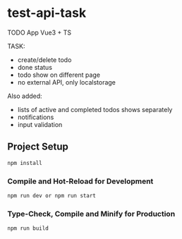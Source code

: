 # test-api-task

TODO App Vue3 + TS

TASK:
- create/delete todo
- done status
- todo show on different page
- no external API, only localstorage

Also added: 
- lists of active and completed todos shows separately
- notifications
- input validation

## Project Setup

```sh
npm install
```

### Compile and Hot-Reload for Development

```sh
npm run dev or npm run start
```

### Type-Check, Compile and Minify for Production

```sh
npm run build
```
